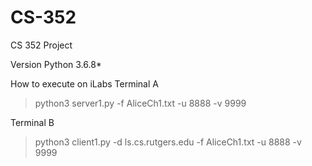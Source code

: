 # CS-352
CS 352 Project

Version Python 3.6.8*

How to execute on iLabs
Terminal A
> python3 server1.py -f AliceCh1.txt -u 8888 -v 9999

Terminal B
> python3 client1.py -d ls.cs.rutgers.edu -f AliceCh1.txt -u 8888 -v 9999
